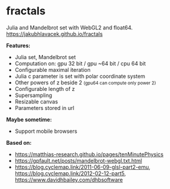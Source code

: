 # fractals
Julia and Mandelbrot set with WebGL2 and float64.<br/>
<a href="https://jakubhlavacek.github.io/fractals">https://jakubhlavacek.github.io/fractals</a>

<div><b>Features:</b></div>

- Julia set, Mandelbrot set
- Computation on: gpu 32 bit / gpu ~64 bit / cpu 64 bit
- Configurable maximal iteration
- Julia c parameter is set with polar coordinate system
- Other powers of z beside 2 <small>(gpu64 can compute only power 2)</small>
- Configurable length of z
- Supersampling
- Resizable canvas
- Parameters stored in url

<div><b>Maybe sometime:</b></div>

- Support mobile browsers

<div><b>Based on:</b></div>

- https://matthias-research.github.io/pages/tenMinutePhysics
- https://gpfault.net/posts/mandelbrot-webgl.txt.html
- https://blog.cyclemap.link/2011-06-09-glsl-part2-emu, https://blog.cyclemap.link/2012-02-12-part5, https://www.davidhbailey.com/dhbsoftware
